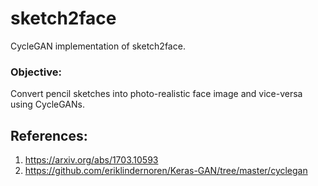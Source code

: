 # sketch2face
  CycleGAN implementation of sketch2face. 

### Objective:
  Convert pencil sketches into photo-realistic face image and vice-versa using CycleGANs.
  
## References:
1. https://arxiv.org/abs/1703.10593
2. https://github.com/eriklindernoren/Keras-GAN/tree/master/cyclegan
